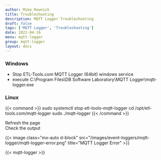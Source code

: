 ```yaml
---
author: Mike Rewnick
title: Troubleshooting
description: MQTT Logger Troubleshooting
draft: false
tags: ['MQTT Logger', 'Troubleshooting']
date: 2022-04-16
menu: mqtt-logger
group: mqtt-logger
layout: docs
---
```


### Windows

- Stop ETL-Tools.com MQTT Logger (64bit) windows service
- execute C:\Program Files\DB Software Laboratory\MQTT Logger\mqtt-logger.exe

### Linux

{{< command >}}
sudo systemctl stop etl-tools-mqtt-logger
cd /opt/etl-tools.com/mqtt-logger
sudo ./mqtt-logger
{{< /command >}}

Refresh the page\
Check the output

{{< image class="mx-auto d-block"  src="/images/event-loggers/mqtt-logger/mqtt-logger-error.png" title="MQTT Logger Error" >}}

{{< mqtt-logger >}}
